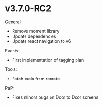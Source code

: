 # v3.7.0-RC2

General

- Remove moment library
- Update dependencies
- Update react navigation to v6

Events:

- First implementation of tagging plan

Tools:

- Fetch tools from remote

PaP:

- Fixes minors bugs on Door to Door screens
